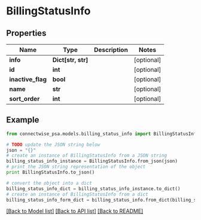 # BillingStatusInfo


## Properties
Name | Type | Description | Notes
------------ | ------------- | ------------- | -------------
**info** | **Dict[str, str]** |  | [optional] 
**id** | **int** |  | [optional] 
**inactive_flag** | **bool** |  | [optional] 
**name** | **str** |  | [optional] 
**sort_order** | **int** |  | [optional] 

## Example

```python
from connectwise_psa.models.billing_status_info import BillingStatusInfo

# TODO update the JSON string below
json = "{}"
# create an instance of BillingStatusInfo from a JSON string
billing_status_info_instance = BillingStatusInfo.from_json(json)
# print the JSON string representation of the object
print BillingStatusInfo.to_json()

# convert the object into a dict
billing_status_info_dict = billing_status_info_instance.to_dict()
# create an instance of BillingStatusInfo from a dict
billing_status_info_form_dict = billing_status_info.from_dict(billing_status_info_dict)
```
[[Back to Model list]](../README.md#documentation-for-models) [[Back to API list]](../README.md#documentation-for-api-endpoints) [[Back to README]](../README.md)


